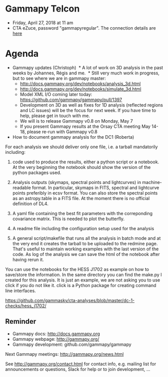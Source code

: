# Gammapy Telcon

* Friday, April 27, 2018 at 11 am
* CTA eZuce, password "gammapyregular".  The connection details are [here](ConnectionDetails.txt)

# Agenda

* Gammapy updates (Christoph)
  * A lot of work on 3D analysis in the past weeks by Johannes, Régis and me.
  * Still very much work in progress, but to see where we are in gammapy master:
    * http://docs.gammapy.org/dev/notebooks/analysis_3d.html
    * http://docs.gammapy.org/dev/notebooks/simulate_3d.html
    * Model XML I/O coming later today: https://github.com/gammapy/gammapy/pull/1397
  * Development on 3D as well as fixes for 1D analysis (reflected regions and LC issues)
    will be the focus for next week. If you have time to help, please get in touch with me.
  * We will is to release Gammapy v0.8 on Monday, May 7
  * If you present Gammapy results at the Orsay CTA meeting May 14-18,
    please re-run with Gammapy v0.8
* How to document gammapy analysis for the DC1 (Roberta)

For each analysis we should deliver only one file, i.e. a tarball mandatorily including:

1. code used to produce the results, either a python script or a notebook. At the very beginning the notebook should show the version of the python packages used.

2. Analysis outputs (skymaps, spectral points and lightcurves) in machine-readable format. In particular, skymaps in FITS, spectral and lightcurve points preferibly in ecsv format. You can also store the spectral points as an astropy.table in a FITS file. At the moment there is no official definition of DL4.

3. A yaml file containing the best fit parameters with the correponding covariance matrix. This is needed to plot the butterfly.

4. A readme file including the configuration setup used for the analysis

5. A general script/makefile that runs all the analysis in batch mode and at the very end it creates the tarball to be uploaded to the redmine page. That's useful to maintain working examples with the last version of the code. As log of the analysis we can save the html of the notebook after having rerun it.

You can use the notebooks for the HESS J1702 as example on how to save/store the information. In the same directory you can find the make.py I created for this analysis. It is just an example, we are not asking you to use click if you do not like it. click is a Python package for creating command line interfaces.

https://github.com/gammasky/cta-analyses/blob/master/dc-1-checks/hess_j1702/


## Reminder

* Gammapy docs: http://docs.gammapy.org
* Gammapy webpage: http://gammapy.org/
* Gammapy development: github.com/gammapy/gammapy

Next Gammapy meetings: http://gammapy.org/news.html

See http://gammapy.org/contact.html for contact info, e.g. mailing list
for announcements or questions, Slack for help or to join development, ...
